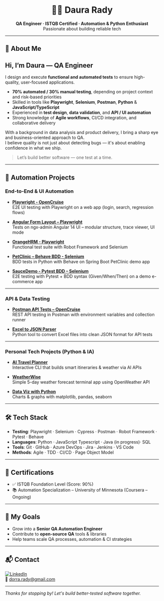 <h1 align="center">👩‍💻 Daura Rady</h1>
<p align="center">
  <strong>QA Engineer · ISTQB Certified · Automation & Python Enthusiast</strong><br>
  Passionate about building reliable tech
</p>

---

## 🌟 About Me
## Hi, I’m **Daura** — QA Engineer

I design and execute **functional and automated tests** to ensure high-quality, user-focused applications.

- **70% automated / 30% manual testing**, depending on project context and risk-based priorities  
- Skilled in tools like **Playwright**, **Selenium**, **Postman**, **Python** & **JavaScript/TypeScript**  
- Experienced in **test design**, **data validation**, and **API / UI automation**  
- Strong knowledge of **Agile workflows**, CI/CD integration, and collaborative delivery

With a background in data analysis and product delivery, I bring a sharp eye and business-oriented approach to QA.  
I believe quality is not just about detecting bugs — it's about enabling confidence in what we ship.

> Let’s build better software — one test at a time.



---

## 🧪 Automation Projects

### End-to-End & UI Automation

- [**Playwright - OpenCruise**](https://github.com/DauraRady/Playwright-OpenCruise)  
  E2E UI testing with Playwright on a web app (login, search, regression flows)

- [**Angular Form Layout – Playwright**](https://github.com/DauraRady/angular-playwright-e2e)  
  Tests on ngx-admin Angular 14 UI – modular structure, trace viewer, UI mode

- [**OrangeHRM - Playwright**](https://github.com/DauraRady/OrangeHRM-rbt-playwright)  
  Functional test suite with Robot Framework and Selenium

- [**PetClinic – Behave BDD - Selenium**](https://github.com/DauraRady/petclinic-behave-lab)  
  BDD tests in Python with Behave on Spring Boot PetClinic demo app

- [**SauceDemo - Pytest BDD – Selenium**](https://github.com/DauraRady/Pytest-BDD-SauceDemo)  
  E2E testing with Pytest + BDD syntax (Given/When/Then) on a demo e-commerce app

---

### API & Data Testing

- [**Postman API Tests – OpenCruise**](https://github.com/DauraRady/Test_API-Postman)  
  REST API testing in Postman with environment variables and collection runner

- [**Excel to JSON Parser**](https://github.com/DauraRady/Parser)  
  Python tool to convert Excel files into clean JSON format for API tests

---

### Personal Tech Projects (Python & IA)

- [**AI Travel Planner**](https://github.com/DauraRady/AI-travel-Planner)  
  Interactive CLI that builds smart itineraries & weather via AI APIs

- [**WeatherWise**](https://github.com/DauraRady/Weatherwise)  
  Simple 5-day weather forecast terminal app using OpenWeather API

- [**Data Viz with Python**](https://github.com/DauraRady/Data-visualization-with-Python)  
  Charts & graphs with matplotlib, pandas, seaborn

---

## 🛠️ Tech Stack

- **Testing**: Playwright · Selenium · Cypress · Postman · Robot Framework · Pytest · Behave
- **Languages**: Python · JavaScript Typescript · Java (in progress)· SQL
- **Tools**: Git · GitHub · Azure DevOps · Jira · Jenkins · VS Code
- **Methods**: Agile · TDD · CI/CD · Page Object Model

---

## 📜 Certifications

- ✅ ISTQB Foundation Level (Score: 90%)
- 📚 Automation Specialization – University of Minnesota (Coursera – Ongoing)

---

## 🎯 My Goals

- Grow into a **Senior QA Automation Engineer**
- Contribute to **open-source QA** tools & libraries
- Help teams scale QA processes, automation & CI strategies

---

## 📬 Contact

[![LinkedIn](https://img.shields.io/badge/LinkedIn-DauraRady-blue?style=flat&logo=linkedin)](https://www.linkedin.com/in/radydorra/)  
📩 [dorra.rady@gmail.com](mailto:dorra.rady@gmail.com)

---

_Thanks for stopping by! Let's build better-tested software together._
